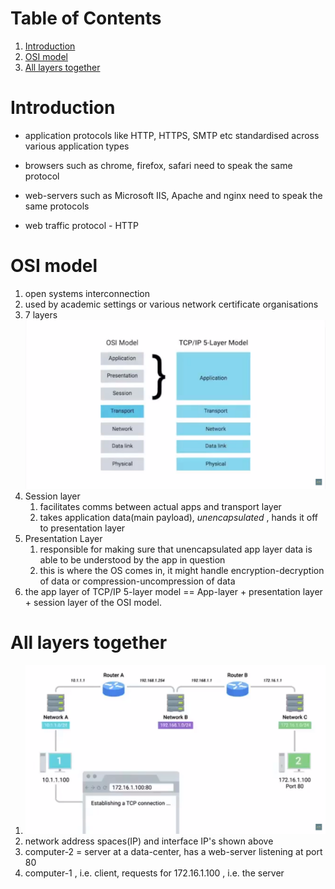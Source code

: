 # Table of Contents

1. [Introduction](#intro)
2. [OSI model](#osi)
3. [All layers together](#all)





# Introduction<a name="intro"></a>

* application protocols like HTTP, HTTPS, SMTP etc standardised across various application types

* browsers such as chrome, firefox, safari need to speak the same protocol
* web-servers such as Microsoft IIS, Apache and nginx  need to speak the same protocols
* web traffic protocol - HTTP



# OSI model<a name="osi"></a>

1. open systems interconnection
2. used by academic settings or various network certificate organisations
3. 7 layers
   <img src="images/osi.png"/>
4. Session layer
   1. facilitates comms between actual apps and transport layer
   2. takes application data(main payload), *unencapsulated* , hands it off to presentation layer
5. Presentation Layer
   1. responsible for making sure that unencapsulated app layer data is able to be understood by the app in question
   2. this is where the OS comes in, it might handle encryption-decryption of data or compression-uncompression of data
6. the app layer of TCP/IP 5-layer model == App-layer + presentation layer + session layer of the OSI  model.



# All layers together<a name="all"></a>

1. <img src="images/all.png" />
2. network address spaces(IP) and interface IP's shown above
3. computer-2 = server at a data-center, has a web-server listening at port 80
4. computer-1 , i.e. client, requests for 172.16.1.100 , i.e. the server 
